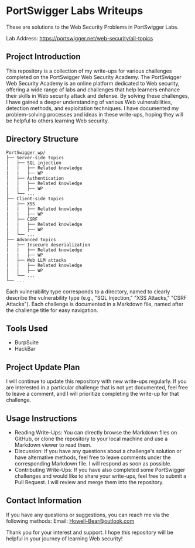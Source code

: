 # PortSwigger Labs Writeups
These are solutions to the Web Security Problems in PortSwigger Labs.

Lab Address: https://portswigger.net/web-security/all-topics

## Project Introduction
This repository is a collection of my write-ups for various challenges completed on the PortSwigger Web Security Academy. The PortSwigger Web Security Academy is an online platform dedicated to Web security, offering a wide range of labs and challenges that help learners enhance their skills in Web security attack and defense. By solving these challenges, I have gained a deeper understanding of various Web vulnerabilities, detection methods, and exploitation techniques. I have documented my problem-solving processes and ideas in these write-ups, hoping they will be helpful to others learning Web security.

## Directory Structure
```
PortSwigger_wp/
├── Server-side topics
│   ├── SQL injection
|   |   ├── Related knowledge
|   |   ├── WP
│   ├── Authentication
|   |   ├── Related knowledge
|   |   ├── WP
│   └── ...
├── Client-side topics
│   ├── XSS
|   |   ├── Related knowledge
|   |   ├── WP
│   ├── CSRF
|   |   ├── Related knowledge
|   |   ├── WP
│   └── ...
├── Advanced topics
│   ├── Insecure deserialization
|   |   ├── Related knowledge
|   |   ├── WP
│   ├── Web LLM attacks
|   |   ├── Related knowledge
|   |   ├── WP
│   └── ...
└── ...
```
Each vulnerability type corresponds to a directory, named to clearly describe the vulnerability type (e.g., "SQL Injection," "XSS Attacks," "CSRF Attacks"). Each challenge is documented in a Markdown file, named after the challenge title for easy navigation.

## Tools Used
- BurpSuite
- HackBar

## Project Update Plan
I will continue to update this repository with new write-ups regularly. If you are interested in a particular challenge that is not yet documented, feel free to leave a comment, and I will prioritize completing the write-up for that challenge.
## Usage Instructions
- Reading Write-Ups: You can directly browse the Markdown files on GitHub, or clone the repository to your local machine and use a Markdown viewer to read them.
- Discussion: If you have any questions about a challenge's solution or have alternative methods, feel free to leave comments under the corresponding Markdown file. I will respond as soon as possible.
- Contributing Write-Ups: If you have also completed some PortSwigger challenges and would like to share your write-ups, feel free to submit a Pull Request. I will review and merge them into the repository.
## Contact Information
If you have any questions or suggestions, you can reach me via the following methods:
Email: Howell-Bear@outlook.com

Thank you for your interest and support. I hope this repository will be helpful in your journey of learning Web security!
